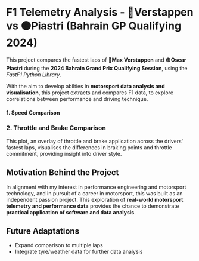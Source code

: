 # F1 Telemetry Analysis - 🔵Verstappen vs 🟠Piastri (Bahrain GP Qualifying 2024)
This project compares the fastest laps of 🔵**Max Verstappen** and 🟠**Oscar Piastri** during the **2024 Bahrain Grand Prix Qualifying Session**, using the *FastF1 Python Library*.

With the aim to develop abilties in **motorsport data analysis and visualisation**, this project extracts and compares F1 data, to explore correlations between performance and driving technique. 

#### 1. Speed Comparison


### 2. Throttle and Brake Comparison
This plot, an overlay of throttle and brake application across the drivers' fastest laps, visualises the differences in braking points and throttle commitment, providing insight into driver style.

## Motivation Behind the Project
In alignment with my interest in performance engineering and motorsport technology, and in pursuit of a career in motorsport, this was built as an independent passion project. 
This exploration of **real-world motorsport telemetry and performance data** provides the chance to demonstrate **practical application of software and data analysis**.

## Future Adaptations
- Expand comparison to multiple laps
- Integrate tyre/weather data for further data analysis
